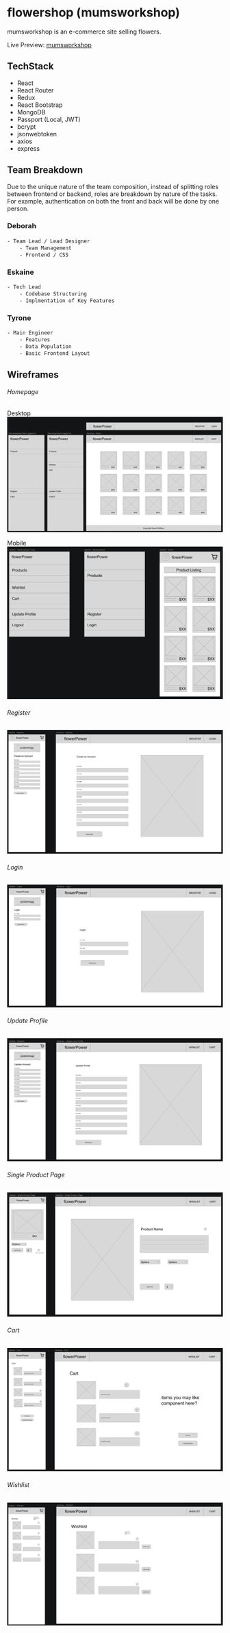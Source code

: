 # flowershop (mumsworkshop)

mumsworkshop is an e-commerce site selling flowers.

Live Preview: [mumsworkshop](https://flowershopflower.herokuapp.com/)


## TechStack
- React
- React Router
- Redux
- React Bootstrap
- MongoDB
- Passport (Local, JWT)
- bcrypt
- jsonwebtoken
- axios
- express

## Team Breakdown

Due to the unique nature of the team composition, instead of splitting roles between frontend or backend, roles are breakdown by nature of the tasks. For example, authentication on both the front and back will be done by one person. 

### Deborah
    - Team Lead / Lead Designer
        - Team Management
        - Frontend / CSS

### Eskaine
    - Tech Lead
        - Codebase Structuring
        - Implmentation of Key Features

### Tyrone
    - Main Engineer
        - Features
        - Data Population
        - Basic Frontend Layout

## Wireframes
###### Homepage
Desktop
![Home](/wireframes/Home.png)

Mobile
![Home](/wireframes/Home-Mobile.png)

###### Register
![Register](/wireframes/Register.png)

###### Login
![Login](/wireframes/Login.png)

###### Update Profile
![Update Profile](/wireframes/UpdateProfile.png)

###### Single Product Page
![Product Page](/wireframes/ProductPage.png)

###### Cart
![Cart](/wireframes/Cart.png)

###### Wishlist
![Wishlist](/wireframes/Wishlist.png)
